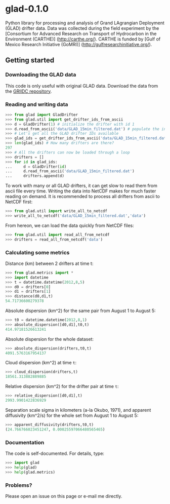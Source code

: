 # glad-0.1.0

Python library for processing and analysis of 
Grand LAgrangian Deployment (GLAD) drifter data.
Data was collected during the field experiment by the
[Consortium for Advanced Research on Transport 
of Hydrocarbon in the Environment (CARTHE)]
(http://carthe.org/).
CARTHE is funded by [Gulf of Mexico Research Initiative (GoMRI)]
(http://gulfresearchinitiative.org/).

## Getting started

### Downloading the GLAD data

This code is only useful with original GLAD data.
Download the data from the [GRIIDC repository](https://data.gulfresearchinitiative.org/data/R1.x134.073:0004).

### Reading and writing data

```python
>>> from glad import GladDrifter
>>> from glad.util import get_drifter_ids_from_ascii
>>> d = GladDrifter(1) # initialize the drifter with id 1
>>> d.read_from_ascii('data/GLAD_15min_filtered.dat') # populate the instance with data
>>> # Let's get all the GLAD drifter IDs available
>>> glad_ids = get_drifter_ids_from_ascii('data/GLAD_15min_filtered.dat')
>>> len(glad_ids) # How many drifters are there?
297
>>> # All the drifters can now be loaded through a loop
>>> drifters = []
>>> for id in glad_ids:
...     d = GladDrifter(id)
...     d.read_from_ascii('data/GLAD_15min_filtered.dat')
...     drifters.append(d)
```
To work with many or all GLAD drifters, it can get slow to read them
from ascii file every time. Writing the data into NetCDF makes for much
faster reading on demand. It is recommended to process all drifters from 
ascii to NetCDF first:
```python
>>> from glad.util import write_all_to_netcdf
>>> write_all_to_netcdf('data/GLAD_15min_filtered.dat','data')
```
From hereon, we can load the data quickly from NetCDF files:
```python
>>> from glad.util import read_all_from_netcdf
>>> drifters = read_all_from_netcdf('data')
```

### Calculating some metrics

Distance (km) between 2 drifters at time t:
```python
>>> from glad.metrics import *
>>> import datetime
>>> t = datetime.datetime(2012,8,5)
>>> d0 = drifters[0]
>>> d1 = drifters[1]
>>> distance(d0,d1,t)
54.71736600279378
```
Absolute dispersion (km^2) for the same pair from August 1 to August 5:
```python
>>> t0 = datetime.datetime(2012,8,1)
>>> absolute_dispersion([d0,d1],t0,t)
414.97181526613241
```
Absolute dispersion for the whole dataset:
```python
>>> absolute_dispersion(drifters,t0,t)
4091.5763167954137
```
Cloud dispersion (km^2) at time `t`:
```python
>>> cloud_dispersion(drifters,t)
18561.313882889885
```
Relative dispersion (km^2) for the drifter pair at time `t`:
```python
>>> relative_dispersion([d0,d1],t)
2993.9901422836929
```
Separation scale sigma in kilometers (a-la Okubo, 1971), 
and apparent diffusivity (km^2/s) for the whole set
from August 1 to August 5:
```python
>>> apparent_diffusivity(drifters,t0,t)
(24.766766023451247, 0.00025597066480565465)
```

### Documentation

The code is self-documented. For details, type:

```python
>>> import glad
>>> help(glad)
>>> help(glad.metrics)
```

### Problems?

Please open an issue on this page or e-mail me directly.
